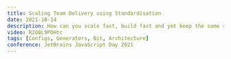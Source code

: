 ```yaml
---
title: Scaling Team Delivery using Standardisation
date: 2021-10-14
description: How can you scale fast, build fast and yet keep the same standards across all projects and teams? Let’s take a look at tooling as well as creating shareable configs and template generators for components so you can speed up your team’s delivery.
video: R2Q0L9PDHtc
tags: [Configs, Generators, Bit, Architecture]
conference: JetBrains JavaScript Day 2021
---
```

